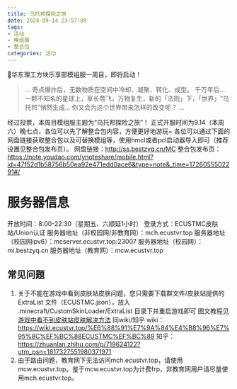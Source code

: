 ```yaml
---
title: 乌托邦探险之旅
date: 2024-09-14 23:57:09
tags: 
- 活动
- 模组服
- 整合包
categories: 活动
---
```

👋华东理工方块乐享部模组服一周目，即将启动！
> ...
> 奇点爆炸后，无数物质在空间中冷却、凝聚、转化、成型。
> 千万年后...
> 一颗不知名的星球上，草长莺飞，万物复生，新的「法则」下，「世界」“乌托邦”悄然生成...
> 你又会为这个世界带来怎样的改变呢？
> ...

经过投票，本周目模组服主题为“乌托邦探险之旅”！
正式开服时间为9.14（本周六）晚七点，各位可以先了解整合包内容，方便更好地游玩~
各位可以通过下面的网盘链接获取整合包以及可替换模组等，使用hmcl或者pcl启动器导入即可（推荐设置见整合包发布页）。
网盘链接：http://ss.bestzyq.cn/MC
整合包发布页：https://note.youdao.com/ynoteshare/mobile.html?id=47f52d1b58756b50ea92e471edd0ace6&type=note&_time=1726055502291#/

# 服务器信息
开放时间：8:00-22:30（星期五、六顺延1小时）
登录方式：ECUSTMC皮肤站/Union认证
服务器地址（非校园网/非教育网）：mch.ecustvr.top
服务器地址（校园网ipv6）：mcserver.ecustvr.top:23007
服务器地址（校园网）：mi.bestzyq.cn
服务器地址（教育网）：mcw.ecustvr.top

## 常见问题
1. 关于不能在游戏中看到皮肤站皮肤问题，您只需要下载群文件/皮肤站提供的 ExtraList 文件（ECUSTMC.json），放入 .minecraft/CustomSkinLoader/ExtraList 目录下并重启游戏即可
图文教程见[游戏中看不到皮肤站皮肤解决方法](/2024/09/13/%E6%B8%B8%E6%88%8F%E4%B8%AD%E7%9C%8B%E4%B8%8D%E5%88%B0%E7%9A%AE%E8%82%A4%E7%AB%99%E7%9A%AE%E8%82%A4%E8%A7%A3%E5%86%B3%E6%96%B9%E6%B3%95/)
同wiki/知乎
wiki：https://wiki.ecustvr.top/%E6%88%91%E7%9A%84%E4%B8%96%E7%95%8C%EF%BC%88ECUSTMC%EF%BC%89
知乎：https://zhuanlan.zhihu.com/p/719624122?utm_psn=1817327551980371971
2. 由于路由问题，教育网下无法访问mch.ecustvr.top，请使用mcw.ecustvr.top。鉴于mcw.ecustvr.top为计费frp，非教育网用户请尽量使用mch.ecustvr.top。